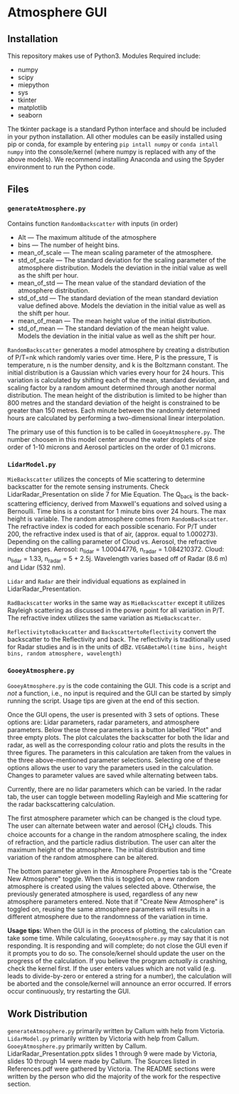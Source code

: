 # Atmosphere GUI

## Installation
This repository makes use of Python3. Modules Required include:
- numpy
- scipy
- miepython
- sys
- tkinter
- matplotlib
- seaborn

The tkinter package is a standard Python interface and should be included in your python installation. All other modules can be easily installed using pip or conda, for example by entering `pip intall numpy` or `conda intall numpy` into the console/kernel (where numpy is replaced with any of the above models). We recommend installing Anaconda and using the Spyder environment to run the Python code.

## Files
### `generateAtmosphere.py`
Contains function `RandomBackscatter` with inputs (in order)
- Alt — The maximum altitude of the atmosphere
- bins — The number of height bins.
- mean\_of\_scale — The mean scaling parameter of the atmosphere.
- std\_of\_scale — The standard deviation for the scaling parameter of the atmosphere distribution. Models the deviation in the initial value as well as the shift per hour.
- mean\_of\_std — The mean value of the standard deviation of the atmosphere distribution.
- std\_of\_std — The standard deviation of the mean standard deviation value defined above. Models the deviation in the initial value as well as the shift per hour.
- mean\_of\_mean — The mean height value of the initial distribution.
- std\_of\_mean — The standard deviation of the mean height value. Models the deviation in the initial value as well as the shift per hour.

`RandomBackscatter` generates a model atmosphere by creating a distribution of P/T=nk which randomly varies over time. Here, P is the pressure, T is temperature, n is the number density, and k is the Boltzmann constant. The initial distribution is a Gaussian which varies every hour for 24 hours. This variation is calculated by shifting each of the mean, standard deviation, and scaling factor by a random amount determined through another normal distribution. The mean height of the distribution is limited to be higher than 800 metres and the standard deviation of the height is constrained to be greater than 150 metres. Each minute between the randomly determined hours are calculated by performing a two-dimensional linear interpolation.

The primary use of this function is to be called in `GooeyAtmosphere.py`. The number choosen in this model center around the water droplets of size order of 1-10 microns and Aerosol particles on the order of 0.1 microns.

### `LidarModel.py`
`MieBackscatter` utilizes the concepts of Mie scattering to determine backscatter for the remote sensing instruments. Check LidarRadar\_Presentation on slide 7 for Mie Equation. The Q<sub>back</sub> is the back-scattering efficiency, derived from Maxwell's equations and solved using a Bernoulli. Time bins is a constant for 1 minute bins over 24 hours. The max height is variable. The random atmosphere comes from `RandomBackscatter`. The refractive index is coded for each possible scenario. For P/T under 200, the refractive index used is that of air, (approx. equal to 1.000273). Depending on the calling parameter of Cloud vs. Aerosol, the refractive index changes. Aerosol: n<sub>lidar</sub> = 1.00044776, n<sub>radar</sub> = 1.084210372.
Cloud: n<sub>lidar</sub> = 1.33, n<sub>radar</sub> = 5 + 2.5j. Wavelength varies based off of Radar (8.6 m) and Lidar (532 nm). 

`Lidar` and `Radar` are their individual equations as explained in LidarRadar\_Presentation. 

`RadBackscatter` works in the same way as `MieBackscatter` except it utilizes Rayleigh scattering as discussed in the power point for all variation in P/T. The refractive index utilizes the same variation as `MieBackscatter`. 

`ReflectivitytoBackscatter` and `BackscattertoReflectivity` convert the backscatter to the Reflectivity and back. The reflectivity is traditionally used for Radar studies and is in the units of dBz.
`VEGABetaMol(time bins, height bins, random atmosphere, wavelength)`





### `GooeyAtmosphere.py`
`GooeyAtmosphere.py` is the code containing the GUI. This code is a script and *not* a function, i.e., no input is required and the GUI can be started by simply running the script. Usage tips are given at the end of this section.

Once the GUI opens, the user is presented with 3 sets of options. These options are: Lidar parameters, radar parameters, and atmosphere parameters. Below these three parameters is a button labelled "Plot" and three empty plots. The plot calculates the backscatter for both the lidar and radar, as well as the corresponding colour ratio and plots the results in the three figures. The parameters in this calculation are taken from the values in the three above-mentioned parameter selections. Selecting one of these options allows the user to vary the parameters used in the calculation. Changes to parameter values are saved while alternating between tabs.

Currently, there are no lidar parameters which can be varied. In the radar tab, the user can toggle between modelling Rayleigh and Mie scattering for the radar backscattering calculation.

The first atmosphere parameter which can be changed is the cloud type. The user can alternate between water  and aerosol (CH<sub>4</sub>) clouds. This choice accounts for a change in the random atmosphere scaling, the index of refraction, and the particle radius distribution. The user can alter the maximum height of the atmosphere. The initial distribution and time variation of the random atmosphere can be altered.

The bottom parameter given in the Atmosphere Properties tab is the "Create New Atmosphere" toggle. When this is toggled on, a new random atmosphere is created using the values selected above. Otherwise, the previously generated atmosphere is used, regardless of any new atmosphere parameters entered. Note that if "Create New Atmosphere" is toggled on, reusing the same atmosphere parameters will results in a different atmosphere due to the randomness of the variation in time.

**Usage tips:** When the GUI is in the process of plotting, the calculation can take some time. While calculating, `GooeyAtmosphere.py` may say that it is not responding. It is responding and will complete; do not close the GUI even if it prompts you to do so. The console/kernel should update the user on the progress of the calculation. If you believe the program *actually is* crashing, check the kernel first. If the user enters values which are not valid (e.g. leads to divide-by-zero or entered a string for a number), the calculation will be aborted and the console/kernel will announce an error occurred. If errors occur continuously, try restarting the GUI.

## Work Distribution
`generateAtmosphere.py` primarily written by Callum with help from Victoria.  
`LidarModel.py` primarily written by Victoria with help from Callum.  
`GooeyAtmosphere.py` primarily written by Callum.  
LidarRadar\_Presentation.pptx slides 1 through 9 were made by Victoria, slides 10 through 14 were made by Callum. 
The Sources listed in References.pdf were gathered by Victoria. 
The README sections were written by the person who did the majority of the work for the respective section.
